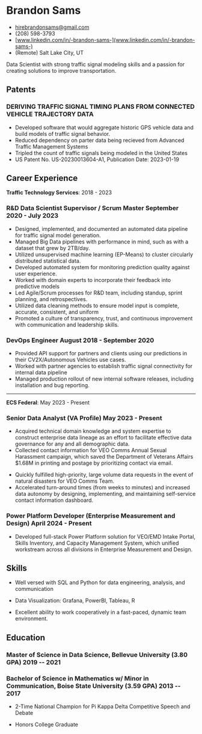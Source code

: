 <!-- The (first) h1 will be used as the <title> of the HTML page -->
# Brandon Sams

<!-- The unordered list immediately after the h1 will be formatted on a single line. It is intended to be used for contact details -->
<!-- - <brandon.sams@ecstech.com> -->
- <hirebrandonsams@gmail.com>
- (208) 598-3793
- [www.linkedin.com/in/-brandon-sams-](www.linkedin.com/in/-brandon-sams-)
- (Remote) Salt Lake City, UT
<!-- - [brandonsams.github.io](https://brandonsams.github.io/) -->

<!-- The paragraph after the h1 and ul and before the first h2 is optional. It is intended to be used for a short summary. -->
<!-- Data Analyst with extensive experience in business glossary development, data lineage analysis, and Agile methodologies, skilled in leveraging advanced data tools to deliver actionable insights and improve data quality. -->

Data Scientist with strong traffic signal modeling skills and a passion for creating solutions to improve transportation.

<!-- Experienced Data Scientist who leverages modern predictive analytics to op traffic traffic and safety. -->

<!-- Data Scientist skilled with Python and traffic signal optimization/modeling, to improve traffic safety and efficiency. -->

## Patents

### DERIVING TRAFFIC SIGNAL TIMING PLANS FROM CONNECTED VEHICLE TRAJECTORY DATA

- Developed software that would aggregate historic GPS vehicle data and build models of traffic signal behavior.
- Reduced dependency on parter data being recieved from Advanced Traffic Management Systems
- Tripled the count of traffic signals being modeled in the United States
- US Patent No. US-20230013604-A1, Publication Date: 2023-01-19

<!-- ### Certified SAFe (Scaled Agile Framework for Enterprise) 6 Product Owner/Product Manager -->

## Career Experience


**Traffic Technology Services**: 2018 - 2023

<!-- You have to wrap the "left" and "right" half of these headings in spans by hand -->
### <span>R&D Data Scientist Supervisor / Scrum Master</span> <span>September 2020 - July 2023</span>

- Designed, implemented, and documented an automated data pipeline for traffic signal model generation.
- Managed Big Data pipelines with performance in mind, such as with a dataset that grew by 2TB/day.
- Utilized unsupervised machine learning (EP-Means) to cluster circularly distributed statistical data.
- Developed automated system for monitoring prediction quality against user experience.
- Worked with domain experts to incorporate their feedback into predictive models
- Led Agile/Scrum processes for R&D team, including standup, sprint planning, and retrospectives.
- Utilized data cleaning methods to ensure model input is complete, accurate, consistent, and uniform
- Promoted a culture of transparency, trust, and continuous improvement with communication and leadership skills.

### <span>DevOps Engineer</span> <span>August 2018 - September 2020</span>

- Provided API support for partners and clients using our predictions in their CV2X/Autonomous Vehicles use cases.
- Worked with partner agencies to establish traffic signal connectivity for internal data pipeline
- Managed production rollout of new internal software releases, including installation and bug reporting.
<!-- - Developed and implemented quality control metrics for traffic signal predictions against incoming status data -->
<!-- - Windows Server system administration using PowerShell to manage hundreds of servers at a time -->
<!-- - MySQL database administration, including backups, load distribution, and cloud application configuration -->

---

**ECS Federal**: May 2023 - Present

### <span>Senior Data Analyst (VA Profile)</span> <span>May 2023 - Present</span>

- Acquired technical domain knowledge and system expertise to construct enterprise data lineage as an effort to facilitate effective data governance for any and all demographic data.
- Collected contact information for VEO Comms Annual Sexual Harassment campaign, which saved the Department of Veterans Affairs $1.68M in printing and postage by prioritizing contact via email.
<!-- - Required working with large datasets composed of millions of records. Utilized data cleaning techniques to deduplicate unnecessary records and reach the most veterans possible. -->
<!-- - Facilitated VA Intent to File campaign, informing veterans of their upcoming expiring claims. This was a time-sensitive joint effort with VBA and VEO. Required comparison of contact info between VBA and VA Profile, and comprehensive logic to determine which should be used. -->
- Quickly fulfilled high-priority, large volume data requests in the event of natural disasters for VEO Comms Team.
- Accelerated turn-around times (from weeks to minutes) and increased data autonomy by designing, implementing, and maintaining self-service contact information dashboard.
<!-- - Investigated and tracked data quality issues as visible in Customer Experience Insights -->
<!-- - Exploration, aggregation, and documentation of partner systems that are connected to VA Profile -->
<!-- - Researched partner systems that are connected to VA Profile, and aggregated data into dashboard. Also developed process so that this dataset would continue to be updated as new partners get connected. -->

###  <span>Power Platform Developer (Enterprise Measurement and Design)</span> <span>April 2024 - Present</span>

- Developed full-stack Power Platform solution for VEO/EMD Intake Portal, Skills Inventory, and Capacity Management System, which unified workstream across all divisions in Enterprise Measurement and Design.

<!-- --- -->
<!-- ---

**Nordstrom Distribution Center 89**: 2018
### <span>Seasonal Package Handler</span> <span>June 2018 - August 2018</span>

 - Worked with teammates to unload inbound shipments
 - Prioritized safety in the workplace
 - Efficiently spent time and energy
 - Communicated with other to solve problems
 - Packed outbound orders for customers and retail stores -->

## Skills

- Well versed with SQL and Python for data engineering, analysis, and communication
<!-- - including with libraries and frameworks such as Pandas, Spark, Numpy, and Matplotlib -->
<!-- - Object Oriented and Functional Programming: Python, C# -->
- Data Visualization: Grafana, PowerBI, Tableau, R
<!-- - Scripting: Windows Powershell, Bash, Jupyter Notebooks -->
<!-- - Operating Systems: Confident with software development on/for Linux, Windows, and macOS -->
<!-- - Experienced with the Microsoft Power Platform, including Sharepoint, PowerApps, PowerBI, and Power Automate. -->
<!-- - Strong writing, documentation, and speaking skills. Experienced working with confluence. -->
<!-- - Strong documention skills, especially with building Entity-Relationship Diagrams and Confluence. -->
- Excellent ability to work cooperatively in a fast-paced, dynamic team environment.
<!-- - Genuine sense of curiosity to know how things work -->

## Education

### <span>Master of Science in Data Science, Bellevue University (3.80 GPA)</span> <span>2019 -- 2021</span>

<!-- - 3.80 GPA -->

### <span>Bachelor of Science in Mathematics w/ Minor in Communication, Boise State University (3.59 GPA)</span> <span>2013 -- 2017</span>

- 2-Time National Champion for Pi Kappa Delta Competitive Speech and Debate
<!-- - 3.59 GPA -->
- Honors College Graduate
<!-- 
### <span>Valedictorian, Mountain Home Senior High School (4.0 GPA)</span> <span>2009 -- 2013</span> -->

<!-- --- -->
<!-- ---

*References are available upon request.*

-->

<!-- ## Extras
- International Hult Prize Competitor (2017) - Dubai -->

<!-- ## Achievements

- 2-Time National Collegiate Speech and Debate Champion
- International Hult Prize Competitor

--- -->
